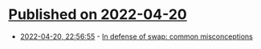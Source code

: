 # [Published on 2022-04-20](index.md)

* [2022-04-20, 22:56:55](https://news.ycombinator.com/item?id=31104126) - [In defense of swap: common misconceptions](https://chrisdown.name/2018/01/02/in-defence-of-swap.html)
